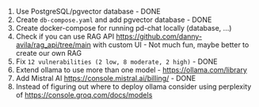 1. Use PostgreSQL/pgvector database - DONE
2. Create `db-compose.yaml` and add pgvector database - DONE
3. Create docker-compose for running pd-chat locally (database, ...)
4. Check if you can use RAG API https://github.com/danny-avila/rag_api/tree/main with custom UI - Not much fun, maybe better to
   create our own RAG
5. Fix ``12 vulnerabilities (2 low, 8 moderate, 2 high)`` - DONE
6. Extend ollama to use more than one model - https://ollama.com/library
7. Add Mistral AI https://console.mistral.ai/billing/ - DONE
8. Instead of figuring out where to deploy ollama consider using perplexity of https://console.groq.com/docs/models
